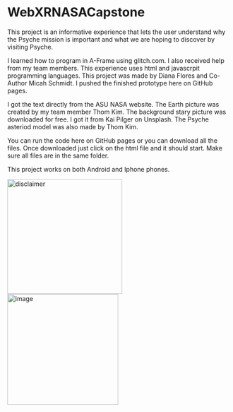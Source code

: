 # WebXRNASACapstone
This project is an informative experience that lets the user understand why the Psyche mission is important and what we are hoping to discover by visiting Psyche.

I learned how to program in A-Frame using glitch.com. I also received help from my team members. This experience uses html and javascrpit programming languages. This project was made by Diana Flores and Co-Author Micah Schmidt. I pushed the finished prototype here on GitHub pages.

I got the text directly from the ASU NASA website. The Earth picture was created by my team member Thom Kim. The background stary picture was downloaded for free. I got it from  Kai Pilger on Unsplash. The Psyche asteriod model was also made by Thom Kim. 

You can run the code here on GitHub pages or you can download all the files. Once downloaded just click on the html file and it should start. Make sure all files are in the same folder. 

This project works on both Android and Iphone phones.


<img width="260" alt="disclaimer" src="https://user-images.githubusercontent.com/72370356/164527671-d97207f4-ac65-45e2-bdf3-129c7f7eceb1.png">

<img width="251" alt="image" src="https://user-images.githubusercontent.com/72370356/164527588-3b3b6535-539b-4be5-95d4-cfcd5125b574.png">

